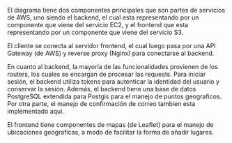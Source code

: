 El diagrama tiene dos componentes principales que son partes de servicios de AWS, uno siendo el backend, el cual esta representando por un componente que viene del servicio EC2, y el frontend que esta representando por un componente que viene del servicio S3.

El cliente se conecta al servidor frontend, el cual luego pasa por una API Gateway (de AWS) y reverse proxy (Nginx) para conectarse al backend.

En cuanto al backend, la mayoría de las funcionalidades provienen de los routers, los cuales se encargan de procesar las requests. Para iniciar sesión, el backend utiliza tokens para autenticar la identidad del usuario y conservar la sesión. Además, el backend tiene una base de datos PostgreSQL extendida para Postgis para el manejo de puntos geograficos. Por otra parte, el manejo de confirmación de correo tambien esta implementado aquí.

El frontend tiene componentes de mapas (de Leaflet) para el manejo de ubicaciones geograficas, a modo de facilitar la forma de añadir lugares.

